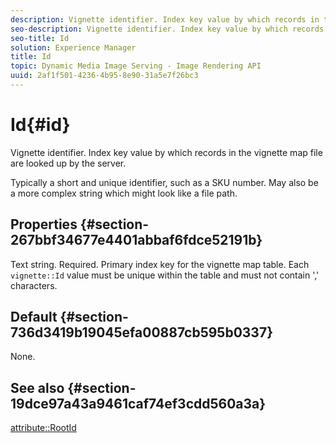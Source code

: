 ```yaml
---
description: Vignette identifier. Index key value by which records in the vignette map file are looked up by the server.
seo-description: Vignette identifier. Index key value by which records in the vignette map file are looked up by the server.
seo-title: Id
solution: Experience Manager
title: Id
topic: Dynamic Media Image Serving - Image Rendering API
uuid: 2af1f501-4236-4b95-8e90-31a5e7f26bc3
---
```


# Id{#id}

Vignette identifier. Index key value by which records in the vignette map file are looked up by the server.

 Typically a short and unique identifier, such as a SKU number. May also be a more complex string which might look like a file path.

## Properties {#section-267bbf34677e4401abbaf6fdce52191b}

Text string. Required. Primary index key for the vignette map table. Each `vignette::Id` value must be unique within the table and must not contain ',' characters.

## Default {#section-736d3419b19045efa00887cb595b0337}

None.

## See also {#section-19dce97a43a9461caf74ef3cdd560a3a}

[attribute::RootId](../../../../../ir-api/material-cat/image-rendering-api-ref/c-ir-material-catalog/c-ir-attributes-reference/r-ir-rootid.md#reference-54b42b7125824be593378c1accb70d5a) 
